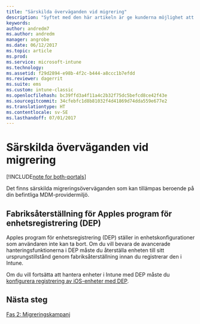```yaml
---
title: "Särskilda överväganden vid migrering"
description: "Syftet med den här artikeln är ge kunderna möjlighet att ta särskilda hänsyn vid migrering innan de startar en migreringskampanj."
keywords: 
author: andredm7
ms.author: andredm
manager: angrobe
ms.date: 06/12/2017
ms.topic: article
ms.prod: 
ms.service: microsoft-intune
ms.technology: 
ms.assetid: f29d2894-e98b-4f2c-b444-a8ccc1b7efdd
ms.reviewer: dagerrit
ms.suite: ems
ms.custom: intune-classic
ms.openlocfilehash: bc39ffd3a4f11a4c2b32f75dc5befcd8ce42f43e
ms.sourcegitcommit: 34cfebfc1d8b81032f4d41869d74dda559e677e2
ms.translationtype: HT
ms.contentlocale: sv-SE
ms.lasthandoff: 07/01/2017
---
```

# <a name="special-migration-considerations"></a>Särskilda överväganden vid migrering

[!INCLUDE[note for both-portals](./includes/note-for-both-portals.md)]

Det finns särskilda migreringsöverväganden som kan tillämpas beroende på din befintliga MDM-providermiljö.

## <a name="factory-reset-for-apples-device-enrollment-program-dep"></a>Fabriksåterställning för Apples program för enhetsregistrering (DEP)

Apples program för enhetsregistrering (DEP) ställer in enhetskonfigurationer som användaren inte kan ta bort. Om du vill bevara de avancerade hanteringsfunktionerna i DEP måste du återställa enheten till sitt ursprungstillstånd genom fabriksåterställning innan du registrerar den i Intune.

Om du vill fortsätta att hantera enheter i Intune med DEP måste du [konfigurera registrering av iOS-enheter med DEP](/intune/device-enrollment-program-enroll-ios).


## <a name="next-steps"></a>Nästa steg 

[Fas 2: Migreringskampanj](migration-guide-campaign.md)
